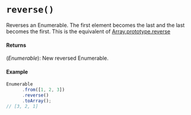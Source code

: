# `reverse()`

Reverses an Enumerable. The first element becomes the last and the last becomes the first.
This is the equivalent of [Array.prototype.reverse](https://developer.mozilla.org/en-US/docs/Web/JavaScript/Reference/Global_Objects/Array/reverse)

#### Returns

(*Enumerable*): New reversed Enumerable.

#### Example

```js
Enumerable
      .from([1, 2, 3])
      .reverse()
      .toArray();
// [3, 2, 1]
```

